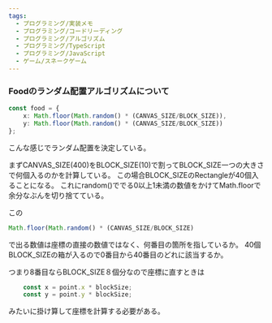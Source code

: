 ```yaml
---
tags:
  - プログラミング/実装メモ
  - プログラミング/コードリーディング
  - プログラミング/アルゴリズム
  - プログラミング/TypeScript
  - プログラミング/JavaScript
  - ゲーム/スネークゲーム
---
```

### Foodのランダム配置アルゴリズムについて
```typescript
const food = { 
	x: Math.floor(Math.random() * (CANVAS_SIZE/BLOCK_SIZE)),
	y: Math.floor(Math.random() * (CANVAS_SIZE/BLOCK_SIZE))
};
```
こんな感じでランダム配置を決定している。

まずCANVAS_SIZE(400)をBLOCK_SIZE(10)で割ってBLOCK_SIZE一つの大きさで何個入るのかを計算している。
この場合BLOCK_SIZEのRectangleが40個入ることになる。
これにrandom()ででる0以上1未満の数値をかけてMath.floorで余分なぶんを切り捨てている。

この
```javascript
Math.floor(Math.random() * (CANVAS_SIZE/BLOCK_SIZE)
```
で出る数値は座標の直接の数値ではなく、何番目の箇所を指しているか。
40個BLOCK_SIZEの箱が入るので0番目から40番目のどれに該当するか。

つまり8番目ならBLOCK_SIZE８個分なので座標に直すときは
```typescript
	const x = point.x * blockSize;
	const y = point.y * blockSize;
```
みたいに掛け算して座標を計算する必要がある。